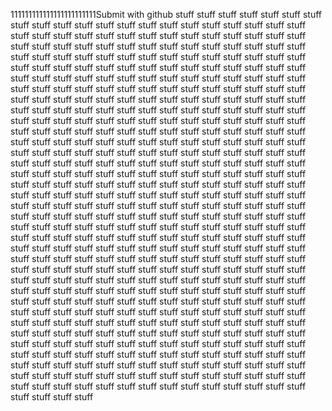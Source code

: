 111111111111111111111111Submit with github stuff  stuff  stuff  stuff  stuff  stuff  stuff  stuff  stuff  stuff  stuff  stuff  stuff  stuff  stuff  stuff  stuff  stuff  stuff  stuff  stuff  stuff  stuff  stuff  stuff  stuff  stuff  stuff  stuff  stuff  stuff  stuff  stuff  stuff  stuff  stuff  stuff  stuff  stuff  stuff  stuff  stuff  stuff  stuff  stuff  stuff  stuff  stuff  stuff  stuff  stuff  stuff  stuff  stuff  stuff  stuff  stuff  stuff  stuff  stuff  stuff  stuff  stuff  stuff  stuff  stuff  stuff  stuff  stuff  stuff  stuff  stuff  stuff  stuff  stuff  stuff  stuff  stuff  stuff  stuff  stuff  stuff  stuff  stuff  stuff  stuff  stuff  stuff  stuff  stuff  stuff  stuff  stuff  stuff  stuff  stuff  stuff  stuff  stuff  stuff  stuff  stuff  stuff  stuff  stuff  stuff  stuff  stuff  stuff  stuff  stuff  stuff  stuff  stuff  stuff  stuff  stuff  stuff  stuff  stuff  stuff  stuff  stuff  stuff  stuff  stuff  stuff  stuff  stuff  stuff  stuff  stuff  stuff  stuff  stuff  stuff  stuff  stuff  stuff  stuff  stuff  stuff  stuff  stuff  stuff  stuff  stuff  stuff  stuff  stuff  stuff  stuff  stuff  stuff  stuff  stuff  stuff  stuff  stuff  stuff  stuff  stuff  stuff  stuff  stuff  stuff  stuff  stuff  stuff  stuff  stuff  stuff  stuff  stuff  stuff  stuff  stuff  stuff  stuff  stuff  stuff  stuff  stuff  stuff  stuff  stuff  stuff  stuff  stuff  stuff  stuff  stuff  stuff  stuff  stuff  stuff  stuff  stuff  stuff  stuff  stuff  stuff  stuff  stuff  stuff  stuff  stuff  stuff  stuff  stuff  stuff  stuff  stuff  stuff  stuff  stuff  stuff  stuff  stuff  stuff  stuff  stuff  stuff  stuff  stuff  stuff  stuff  stuff  stuff  stuff  stuff  stuff  stuff  stuff  stuff  stuff  stuff  stuff  stuff  stuff  stuff  stuff  stuff  stuff  stuff  stuff  stuff  stuff  stuff  stuff  stuff  stuff  stuff  stuff  stuff  stuff  stuff  stuff  stuff  stuff  stuff  stuff  stuff  stuff  stuff  stuff  stuff  stuff  stuff  stuff  stuff  stuff  stuff  stuff  stuff  stuff  stuff  stuff  stuff  stuff  stuff  stuff  stuff  stuff  stuff  stuff  stuff  stuff  stuff  stuff  stuff  stuff  stuff  stuff  stuff  stuff  stuff  stuff  stuff  stuff  stuff  stuff  stuff  stuff  stuff  stuff  stuff  stuff  stuff  stuff  stuff  stuff  stuff  stuff  stuff  stuff  stuff  stuff  stuff  stuff  stuff  stuff  stuff  stuff  stuff  stuff  stuff  stuff  stuff  stuff  stuff  stuff  stuff  stuff  stuff  stuff  stuff  stuff  stuff  stuff  stuff  stuff  stuff  stuff  stuff  stuff  stuff  stuff  stuff  stuff  stuff  stuff  stuff  stuff  stuff  stuff  stuff  stuff  stuff  stuff  stuff  stuff  stuff  stuff  stuff  stuff  stuff  stuff  stuff  stuff  stuff  stuff  stuff  stuff  stuff  stuff  stuff  stuff  stuff  stuff  stuff  stuff  stuff  stuff  stuff  stuff  stuff  stuff  stuff  stuff  stuff  stuff  stuff  stuff  stuff  stuff  stuff  stuff  stuff  stuff  stuff  stuff  stuff  stuff  stuff  stuff  stuff  stuff  stuff  stuff  stuff  stuff  stuff  stuff  stuff  stuff  stuff  stuff  stuff  stuff  stuff  stuff  stuff  stuff  stuff  stuff  stuff  stuff  stuff  stuff  stuff  stuff  stuff  stuff  stuff  stuff  stuff  stuff  stuff  stuff  stuff  stuff  stuff  stuff  stuff  stuff  stuff  stuff  stuff  stuff  stuff  stuff  stuff  stuff  stuff  stuff  stuff  stuff  stuff  stuff  stuff  stuff  stuff  stuff  stuff  stuff  stuff  stuff  stuff  stuff  stuff  stuff  stuff  stuff  stuff  stuff  stuff  stuff  stuff  stuff  stuff  stuff  stuff  stuff  stuff  stuff  stuff  stuff  stuff  stuff  stuff  stuff  stuff  stuff  stuff  stuff  stuff  stuff  stuff  stuff  stuff 